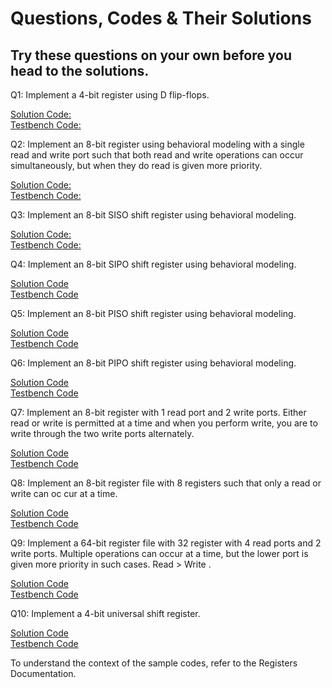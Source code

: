 # Questions, Codes & Their Solutions

## Try these questions on your own before you head to the solutions.

Q1: Implement a 4-bit register using D flip-flops.

[Solution Code: ](https://github.com/hwlabnitc/Registers/blob/main/codes/Q1/register.v)  
[Testbench Code: ](https://github.com/hwlabnitc/Registers/blob/main/codes/Q1/register_tb.v)


Q2: Implement an 8-bit register using behavioral modeling with a single read and write port such that both read and write operations can occur simultaneously, but when they do read is given more priority.

[Solution Code: ](https://github.com/hwlabnitc/Registers/blob/main/codes/Q2/registeroperations.v)  
[Testbench Code: ](https://github.com/hwlabnitc/Registers/blob/main/codes/Q2/registeroperations_tb.v)


Q3: Implement an 8-bit SISO shift register using behavioral modeling.

[Solution Code: ](https://github.com/hwlabnitc/Registers/blob/main/codes/Q3/shiftregister_SISO.v)  
[Testbench Code: ](https://github.com/hwlabnitc/Registers/blob/main/codes/Q3/shiftregister_SISO_tb.v)


Q4: Implement an 8-bit SIPO shift register using behavioral modeling.

[Solution Code](https://github.com/hwlabnitc/Registers/blob/main/codes/Q4/shiftregister_SIPO.v)   
[Testbench Code](https://github.com/hwlabnitc/Registers/blob/main/codes/Q4/shiftregister_SIPO_tb.v)


Q5: Implement an 8-bit PISO shift register using behavioral modeling.

[Solution Code](https://github.com/hwlabnitc/Registers/blob/main/codes/Q5/shiftregister_PISO.v)  
[Testbench Code](https://github.com/hwlabnitc/Registers/blob/main/codes/Q5/shiftregister_PISO_tb.v)


Q6: Implement an 8-bit PIPO shift register using behavioral modeling.

[Solution Code](https://github.com/hwlabnitc/Registers/blob/main/codes/Q6/shiftregister_PIPO.v)   
[Testbench Code](https://github.com/hwlabnitc/Registers/blob/main/codes/Q6/shiftregister_PIPO_tb.v)

Q7: Implement an 8-bit register with 1 read port and 2 write ports. Either read or write is permitted at a time and when you perform write, you are to write through the two write ports alternately.

[Solution Code](https://github.com/hwlabnitc/Registers/blob/main/codes/Q7/regnew.v)  
[Testbench Code](https://github.com/hwlabnitc/Registers/blob/main/codes/Q7/regnew_tb.v)


Q8: Implement an 8-bit register file with 8 registers such that only a read or write can oc
cur at a time.

[Solution Code](https://github.com/hwlabnitc/Registers/blob/main/codes/Q8/regfile2.v)  
[Testbench Code](https://github.com/hwlabnitc/Registers/blob/main/codes/Q8/regfile2_tb.v)


Q9: Implement a 64-bit register file with 32 register with 4 read ports and 2 write ports. Multiple operations can occur at a time, but the lower port is given more priority in such cases. Read > Write .

[Solution Code](https://github.com/hwlabnitc/Registers/blob/main/codes/Q9/regfile3.v)  
[Testbench Code](https://github.com/hwlabnitc/Registers/blob/main/codes/Q9/regfile3_tb.v)

Q10: Implement a 4-bit universal shift register.

[Solution Code](https://github.com/hwlabnitc/Registers/blob/main/codes/Q10/universal_shift_register.v)  
[Testbench Code](https://github.com/hwlabnitc/Registers/blob/main/codes/Q10/universal_shift_register_tb.v)


To understand the context of the sample codes, refer to the Registers Documentation.
